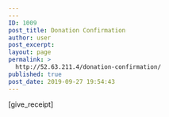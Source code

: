 ```yaml
---
---
ID: 1009
post_title: Donation Confirmation
author: user
post_excerpt:
layout: page
permalink: >
  http://52.63.211.4/donation-confirmation/
published: true
post_date: 2019-09-27 19:54:43
---
```

[give_receipt]